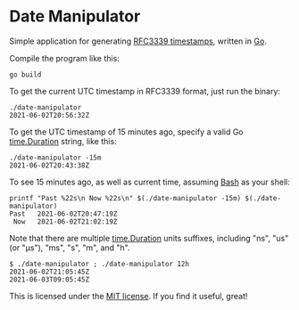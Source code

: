 # Date Manipulator

Simple application for generating [RFC3339 timestamps](https://datatracker.ietf.org/doc/html/rfc3339), written in 
[Go](https://golang.org/). 

Compile the program like this:
```shell
go build 
```

To get the current UTC timestamp in RFC3339 format, just run the binary:
```shell
./date-manipulator
2021-06-02T20:56:32Z
```

To get the UTC timestamp of 15 minutes ago, specify a valid Go [time.Duration](https://golang.org/pkg/time/#ParseDuration) 
string, like this:
```shell
./date-manipulator -15m
2021-06-02T20:43:38Z
```

To see 15 minutes ago, as well as current time, assuming [Bash](https://www.gnu.org/software/bash/) as your shell:
```shell
printf "Past %22s\n Now %22s\n" $(./date-manipulator -15m) $(./date-manipulator)
Past   2021-06-02T20:47:19Z
 Now   2021-06-02T21:02:19Z
```

Note that there are multiple [time.Duration](https://golang.org/pkg/time/#ParseDuration) units suffixes, including 
"ns", "us" (or "µs"), "ms", "s", "m", and "h".
```shell
$ ./date-manipulator ; ./date-manipulator 12h
2021-06-02T21:05:45Z
2021-06-03T09:05:45Z
```

This is licensed under the [MIT license](https://opensource.org/licenses/MIT). If you find it useful, great!